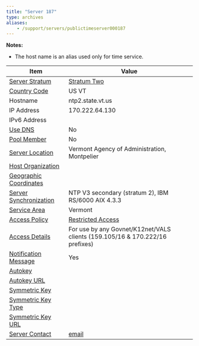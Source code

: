 ```yaml
---
title: "Server 187"
type: archives
aliases:
    - /support/servers/publictimeserver000187
---
```


**Notes:**

* The host name is an alias used only for time service.

| Item | Value |
| ----- | ----- |
| [Server Stratum](/support/servers/serverstratum) | [Stratum Two](/support/servers/stratumtwotimeservers) |
| [Country Code](/support/servers/countrycode) | US VT |
| Hostname |  ntp2.state.vt.us  |
| IP Address |  170.222.64.130  |
| IPv6 Address | |
| [Use DNS](/support/servers/usedns) | No |
| [Pool Member](/support/servers/poolmember) | No |
| [Server Location](/support/servers/serverlocation) |  Vermont Agency of Administration, Montpelier |
| [Host Organization](/support/servers/hostorganization) | |
| [ Geographic Coordinates](/support/servers/geographiccoordinates) |  |
| [Server Synchronization](/support/servers/serversynchronization) |  NTP V3 secondary (stratum 2), IBM RS/6000 AIX 4.3.3 |
| [Service Area](/support/servers/servicearea) | Vermont |
| [Access Policy](/support/servers/accesspolicy) | [Restricted Access](/support/servers/restrictedaccess) |
| [Access Details](/support/servers/accessdetails) |  For use by any Govnet/K12net/VALS clients (159.105/16 & 170.222/16 prefixes)  |
| [Notification Message](/support/servers/notificationmessage) | Yes |
| [Autokey](/support/servers/autokey) |  |
| [Autokey URL](/support/servers/autokeyurl) | |
| [Symmetric Key](/support/servers/symmetrickey) | |
| [Symmetric Key Type](/support/servers/symmetrickeytype) | |
| [Symmetric Key URL](/support/servers/symmetrickeyurl) | |
| [Server Contact](/support/servers/servercontact) | [email](mailto:info@govnet.state.vt.us) |